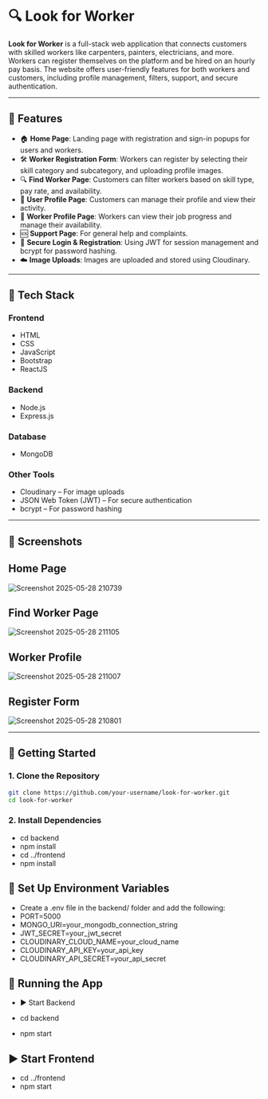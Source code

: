 # 🔍 Look for Worker

**Look for Worker** is a full-stack web application that connects customers with skilled workers like carpenters, painters, electricians, and more. Workers can register themselves on the platform and be hired on an hourly pay basis. The website offers user-friendly features for both workers and customers, including profile management, filters, support, and secure authentication.

---

## 🌟 Features

- 🏠 **Home Page**: Landing page with registration and sign-in popups for users and workers.
- 🛠️ **Worker Registration Form**: Workers can register by selecting their skill category and subcategory, and uploading profile images.
- 🔍 **Find Worker Page**: Customers can filter workers based on skill type, pay rate, and availability.
- 👤 **User Profile Page**: Customers can manage their profile and view their activity.
- 👷 **Worker Profile Page**: Workers can view their job progress and manage their availability.
- 🆘 **Support Page**: For general help and complaints.
- 🔐 **Secure Login & Registration**: Using JWT for session management and bcrypt for password hashing.
- ☁️ **Image Uploads**: Images are uploaded and stored using Cloudinary.

---

## 🧰 Tech Stack

### Frontend
- HTML
- CSS
- JavaScript
- Bootstrap
- ReactJS

### Backend
- Node.js
- Express.js

### Database
- MongoDB

### Other Tools
- Cloudinary – For image uploads
- JSON Web Token (JWT) – For secure authentication
- bcrypt – For password hashing

---

## 📸 Screenshots

## Home Page
![Screenshot 2025-05-28 210739](https://github.com/user-attachments/assets/2ec6381b-f5d8-4737-83d1-64fd42cc0f3f)

## Find Worker Page
![Screenshot 2025-05-28 211105](https://github.com/user-attachments/assets/8c7e18b0-a555-46ac-b6b2-1d89aab7d839)


## Worker Profile 
![Screenshot 2025-05-28 211007](https://github.com/user-attachments/assets/d4531ee5-1421-42fb-a625-dce589b49808)

## Register Form 
 ![Screenshot 2025-05-28 210801](https://github.com/user-attachments/assets/fa921a95-12d1-4d74-9d71-26d29ecc2e69)


---

## 🚀 Getting Started

### 1. Clone the Repository

```bash
git clone https://github.com/your-username/look-for-worker.git
cd look-for-worker
```
### 2. Install Dependencies
- cd backend
- npm install
- cd ../frontend
- npm install

## 🔐 Set Up Environment Variables
- Create a .env file in the backend/ folder and add the following:
- PORT=5000
- MONGO_URI=your_mongodb_connection_string
- JWT_SECRET=your_jwt_secret
- CLOUDINARY_CLOUD_NAME=your_cloud_name
- CLOUDINARY_API_KEY=your_api_key
- CLOUDINARY_API_SECRET=your_api_secret

## 🧪 Running the App

- ▶️ Start Backend

- cd backend
- npm start

## ▶️ Start Frontend

- cd ../frontend
- npm start

